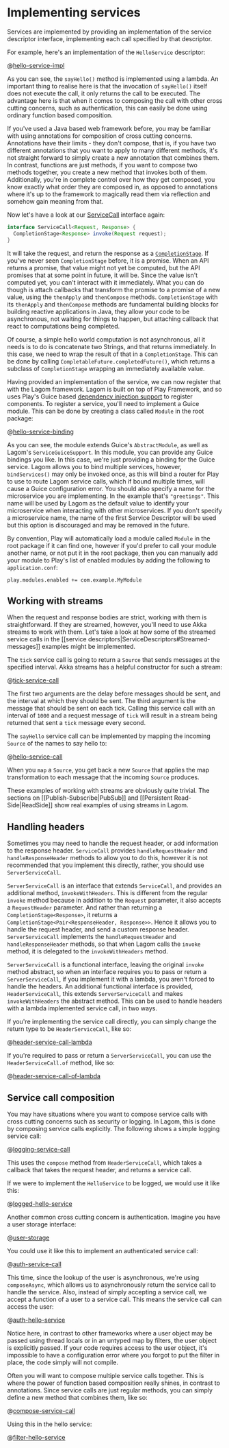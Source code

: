 # Implementing services

Services are implemented by providing an implementation of the service descriptor interface, implementing each call specified by that descriptor.

For example, here's an implementation of the `HelloService` descriptor:

@[hello-service-impl](code/docs/services/HelloServiceImpl.java)

As you can see, the `sayHello()` method is implemented using a lambda.  An important thing to realise here is that the invocation of `sayHello()` itself does not execute the call, it only returns the call to be executed.  The advantage here is that when it comes to composing the call with other cross cutting concerns, such as authentication, this can easily be done using ordinary function based composition.

If you've used a Java based web framework before, you may be familiar with using annotations for composition of cross cutting concerns.  Annotations have their limits - they don't compose, that is, if you have two different annotations that you want to apply to many different methods, it's not straight forward to simply create a new annotation that combines them.  In contrast, functions are just methods, if you want to compose two methods together, you create a new method that invokes both of them.  Additionally, you're in complete control over how they get composed, you know exactly what order they are composed in, as opposed to annotations where it's up to the framework to magically read them via reflection and somehow gain meaning from that.

Now let's have a look at our [ServiceCall](api/index.html?com/lightbend/lagom/javadsl/api/ServiceCall.html) interface again:

```java
interface ServiceCall<Request, Response> {
  CompletionStage<Response> invoke(Request request);
}
```

It will take the request, and return the response as a [`CompletionStage`](https://docs.oracle.com/javase/8/docs/api/util/concurrent/CompletionStage.html).  If you've never seen `CompletionStage` before, it is a promise.  When an API returns a promise, that value might not yet be computed, but the API promises that at some point in future, it will be.  Since the value isn't computed yet, you can't interact with it immediately.  What you can do though is attach callbacks that transform the promise to a promise of a new value, using the `thenApply` and `thenCompose` methods.  `CompletionStage` with its `thenApply` and `thenCompose` methods are fundamental building blocks for building reactive applications in Java, they allow your code to be asynchronous, not waiting for things to happen, but attaching callback that react to computations being completed.

Of course, a simple hello world computation is not asynchronous, all it needs is to do is concatenate two Strings, and that returns immediately.  In this case, we need to wrap the result of that in a `CompletionStage`.  This can be done by calling `CompletableFuture.completedFuture()`, which returns a subclass of `CompletionStage` wrapping an immediately available value.

Having provided an implementation of the service, we can now register that with the Lagom framework.  Lagom is built on top of Play Framework, and so uses Play's Guice based [dependency injection support](https://playframework.com/documentation/2.5.x/JavaDependencyInjection) to register components.  To register a service, you'll need to implement a Guice module.  This can be done by creating a class called `Module` in the root package:

@[hello-service-binding](code/docs/services/server/Module.java)

As you can see, the module extends Guice's `AbstractModule`, as well as Lagom's `ServiceGuiceSupport`.  In this module, you can provide any Guice bindings you like.  In this case, we're just providing a binding for the Guice service.  Lagom allows you to bind multiple services, however, `bindServices()` may only be invoked once, as this will bind a router for Play to use to route Lagom service calls, which if bound multiple times, will cause a Guice configuration error. You should also specify a name for the microservice you are implementing. In the example that's `"greetings"`. This name will be used by Lagom as the default value to identify your microservice when interacting with other microservices. If you don't specify a microservice name, the name of the first Service Descriptor will be used but this option is discouraged and may be removed in the future. 

By convention, Play will automatically load a module called `Module` in the root package if it can find one, however if you'd prefer to call your module another name, or not put it in the root package, then you can manually add your module to Play's list of enabled modules by adding the following to `application.conf`:

    play.modules.enabled += com.example.MyModule

## Working with streams

When the request and response bodies are strict, working with them is straightforward.  If they are streamed, however, you'll need to use Akka streams to work with them.  Let's take a look at how some of the streamed service calls in the [[service descriptors|ServiceDescriptors#Streamed-messages]] examples might be implemented.

The `tick` service call is going to return a `Source` that sends messages at the specified interval.  Akka streams has a helpful constructor for such a stream:

@[tick-service-call](code/docs/services/ServiceImplementation.java)

The first two arguments are the delay before messages should be sent, and the interval at which they should be sent.  The third argument is the message that should be sent on each tick.  Calling this service call with an interval of `1000` and a request message of `tick` will result in a stream being returned that sent a `tick` message every second.

The `sayHello` service call can be implemented by mapping the incoming `Source` of the names to say hello to:

@[hello-service-call](code/docs/services/ServiceImplementation.java)

When you `map` a `Source`, you get back a new `Source` that applies the map transformation to each message that the incoming `Source` produces.

These examples of working with streams are obviously quite trivial.  The sections on [[Publish-Subscribe|PubSub]] and [[Persistent Read-Side|ReadSide]] show real examples of using streams in Lagom.

## Handling headers

Sometimes you may need to handle the request header, or add information to the response header.  `ServiceCall` provides `handleRequestHeader` and `handleResponseHeader` methods to allow you to do this, however it is not recommended that you implement this directly, rather, you should use `ServerServiceCall`.

`ServerServiceCall` is an interface that extends `ServiceCall`, and provides an additional method, `invokeWithHeaders`.  This is different from the regular `invoke` method because in addition to the `Request` parameter, it also accepts a `RequestHeader` parameter.  And rather than returning a `CompletionStage<Response>`, it returns a `CompletionStage<Pair<ResponseHeader, Response>>`.  Hence it allows you to handle the request header, and send a custom response header.  `ServerServiceCall` implements the `handleRequestHeader` and `handleResponseHeader` methods, so that when Lagom calls the `invoke` method, it is delegated to the `invokeWithHeaders` method.

`ServerServiceCall` is a functional interface, leaving the original `invoke` method abstract, so when an interface requires you to pass or return a `ServerServiceCall`, if you implement it with a lambda, you aren't forced to handle the headers.  An additional functional interface is provided, `HeaderServiceCall`, this extends `ServerServiceCall` and makes `invokeWithHeaders` the abstract method.  This can be used to handle headers with a lambda implemented service call, in two ways.

If you're implementing the service call directly, you can simply change the return type to be `HeaderServiceCall`, like so:

@[header-service-call-lambda](code/docs/services/ServiceImplementation.java)

If you're required to pass or return a `ServerServiceCall`, you can use the `HeaderServiceCall.of` method, like so:

@[header-service-call-of-lambda](code/docs/services/ServiceImplementation.java)

## Service call composition

You may have situations where you want to compose service calls with cross cutting concerns such as security or logging.  In Lagom, this is done by composing service calls explicitly.  The following shows a simple logging service call:

@[logging-service-call](code/docs/services/ServiceImplementation.java)

This uses the `compose` method from `HeaderServiceCall`, which takes a callback that takes the request header, and returns a service call.

If we were to implement the `HelloService` to be logged, we would use it like this:

@[logged-hello-service](code/docs/services/ServiceImplementation.java)

Another common cross cutting concern is authentication.  Imagine you have a user storage interface:

@[user-storage](code/docs/services/ServiceImplementation.java)

You could use it like this to implement an authenticated service call:

@[auth-service-call](code/docs/services/ServiceImplementation.java)

This time, since the lookup of the user is asynchronous, we're using `composeAsync`, which allows us to asynchronously return the service call to handle the service.  Also, instead of simply accepting a service call, we accept a function of a user to a service call.  This means the service call can access the user:

@[auth-hello-service](code/docs/services/ServiceImplementation.java)

Notice here, in contrast to other frameworks where a user object may be passed using thread locals or in an untyped map by filters, the user object is explicitly passed.  If your code requires access to the user object, it's impossible to have a configuration error where you forgot to put the filter in place, the code simply will not compile.

Often you will want to compose multiple service calls together.  This is where the power of function based composition really shines, in contrast to annotations.  Since service calls are just regular methods, you can simply define a new method that combines them, like so:

@[compose-service-call](code/docs/services/ServiceImplementation.java)

Using this in the hello service:

@[filter-hello-service](code/docs/services/ServiceImplementation.java)
